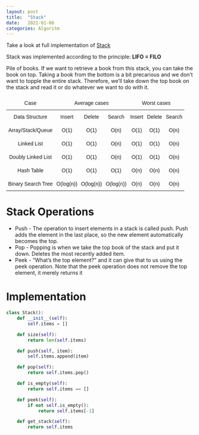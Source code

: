 ```yaml
---
layout: post
title:  "Stack"
date:   2021-01-06
categories: Algoritm
---
```

Take a look at full implementation of [Stack](https://github.com/michal0janczyk/interview_preparation/blob/master/Coding%20Challenges/Educative/Data%20Structures%20and%20Algorithms%20in%20Python/Stack/stack.py)

Stack was implemented according to the principle: **LIFO = FILO**

Pile of books. If we want to retrieve a book from this stack, you can take the book on top. Taking a book from the bottom is a bit precarious and we don’t want to topple the entire stack. Therefore, we’ll take down the top book on the stack and read it or do whatever we want to do with it.

<style type="text/css">
.tg  {border-collapse:collapse;border-spacing:0;}
.tg td{border-style:solid;border-width:0px;font-family:Arial, sans-serif;font-size:14px;overflow:hidden;
  padding:10px 5px;word-break:normal;}
.tg th{border-style:solid;border-width:0px;font-family:Arial, sans-serif;font-size:14px;font-weight:normal;
  overflow:hidden;padding:10px 5px;word-break:normal;}
.tg .tg-zda1{border-color:inherit;font-family:Arial, Helvetica, sans-serif !important;;text-align:center;vertical-align:top}
</style>
<table class="tg">
<thead>
  <tr>
    <th class="tg-zda1">Case</th>
    <th class="tg-zda1" colspan="3">Average cases</th>
    <th class="tg-zda1" colspan="3">Worst cases</th>
  </tr>
</thead>
<tbody>
  <tr>
    <td class="tg-zda1">Data Structure</td>
    <td class="tg-zda1">Insert</td>
    <td class="tg-zda1">Delete</td>
    <td class="tg-zda1">Search</td>
    <td class="tg-zda1">Insert</td>
    <td class="tg-zda1">Delete</td>
    <td class="tg-zda1">Search</td>
  </tr>
  <tr>
    <td class="tg-zda1">Array/Stack/Queue</td>
    <td class="tg-zda1">O(1)</td>
    <td class="tg-zda1">O(1)</td>
    <td class="tg-zda1">O(n)</td>
    <td class="tg-zda1">O(1)</td>
    <td class="tg-zda1">O(1)</td>
    <td class="tg-zda1">O(n)</td>
  </tr>
  <tr>
    <td class="tg-zda1">Linked List</td>
    <td class="tg-zda1">O(1)</td>
    <td class="tg-zda1">O(1)</td>
    <td class="tg-zda1">O(n)</td>
    <td class="tg-zda1">O(1)</td>
    <td class="tg-zda1">O(1)</td>
    <td class="tg-zda1">O(n)</td>
  </tr>
  <tr>
    <td class="tg-zda1">Doubly Linked List</td>
    <td class="tg-zda1">O(1)</td>
    <td class="tg-zda1">O(1)</td>
    <td class="tg-zda1">O(n)</td>
    <td class="tg-zda1">O(1)</td>
    <td class="tg-zda1">O(1)</td>
    <td class="tg-zda1">O(n)</td>
  </tr>
  <tr>
    <td class="tg-zda1">Hash Table</td>
    <td class="tg-zda1">O(1)</td>
    <td class="tg-zda1">O(1)</td>
    <td class="tg-zda1">O(1)</td>
    <td class="tg-zda1">O(n)</td>
    <td class="tg-zda1">O(n)</td>
    <td class="tg-zda1">O(n)</td>
  </tr>
  <tr>
    <td class="tg-zda1">Binary Search Tree</td>
    <td class="tg-zda1">O(log(n))</td>
    <td class="tg-zda1">O(log(n))</td>
    <td class="tg-zda1">O(log(n))</td>
    <td class="tg-zda1">O(n)</td>
    <td class="tg-zda1">O(n)</td>
    <td class="tg-zda1">O(n)</td>
  </tr>
</tbody>
</table>

# Stack Operations
- Push - The operation to insert elements in a stack is called push. Push adds the element in the last place, so the new element automatically becomes the top.
- Pop - Popping is when we take the top book of the stack and put it down. Deletes the most recently added item.
- Peek - “What’s the top element?” and it can give that to us using the peek operation. Note that the peek operation does not remove the top element, it merely returns it

# Implementation
```python
class Stack():
    def __init__(self):
        self.items = []

    def size(self):
        return len(self.items)

    def push(self, item):
        self.items.append(item)				

    def pop(self):
        return self.items.pop()

    def is_empty(self):
        return self.items == []

    def peek(self):
        if not self.is_empty():
            return self.items[-1]

    def get_stack(self):
        return self.items
```
